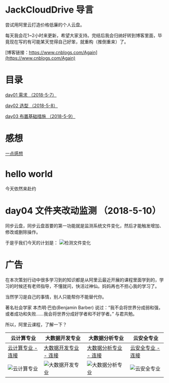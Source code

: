 # JackCloudDrive 导言
尝试用阿里云打造价格低廉的个人云盘。

每天我会花1~2小时来更新，希望大家支持。完结后我会归纳好转到博客里面，毕竟现在写的有可能某天觉得自己好笨，就重构（推倒重来）了。

[博客链接：https://www.cnblogs.com/Again](https://www.cnblogs.com/Again)

# 目录

[day01 需求 （2018-5-7）](https://github.com/jzaicn/JackCloudDrive/blob/master/doc/chapter01_requirement.md)

[day02 选型 （2018-5-8）](https://github.com/jzaicn/JackCloudDrive/blob/master/doc/chapter02_lectotype.md)

[day03 布置基础措施 （2018-5-9）](https://github.com/jzaicn/JackCloudDrive/blob/master/doc/chapter03_environment.md)

# 感想

[一点感想](https://github.com/jzaicn/JackCloudDrive/blob/master/doc/impressions/一点感想.md)

# hello world
今天依然来赴约

# day04 文件夹改动监测  （2018-5-10）

同步云盘，同步云盘首要的第一功能就是监测系统文件变化，然后才能触发增加、修改或删除操作。

于是乎我们今天的计划是：
![检测文件变化](https://github.com/jzaicn/JackCloudDrive/raw/master/doc/img/检测文件变化.png)







# 广告
在本次策划行动中很多学习到的知识都是从阿里云最近开展的课程里面学到的，学习的时候还有老师指导，不懂就问，快活过神仙。妈妈再也不担心我的学习了。

当然学习是自己的事情，别人只能帮你不能替代你。

著名社会学家 本杰明·巴伯(Benjamin Barber) 说过：“我不会将世界分成弱和强，或者成功和失败……我会将世界分成好学者和不好学者。” 与君共勉。

所以，阿里云课程，了解一下？

云计算专业 | 大数据开发专业 | 大数据分析专业 | 云安全专业
------------ | ------------- | ------------- | -------------
[云计算专业 - 连接](http://click.aliyun.com/m/47628) | [大数据开发专业 - 连接](http://click.aliyun.com/m/47789) | [大数据分析专业 - 连接](http://click.aliyun.com/m/47709) | [云安全专业 - 连接](http://click.aliyun.com/m/47869)
![云计算专业](https://github.com/jzaicn/JackCloudDrive/raw/master/doc/ad_img/cloud_computing.png) | ![大数据开发专业](https://github.com/jzaicn/JackCloudDrive/raw/master/doc/ad_img/big_data_develop.png) | ![大数据分析专业](https://github.com/jzaicn/JackCloudDrive/raw/master/doc/ad_img/big_data_analyze.png) | ![云安全专业](https://github.com/jzaicn/JackCloudDrive/raw/master/doc/ad_img/cloud_security.png)

